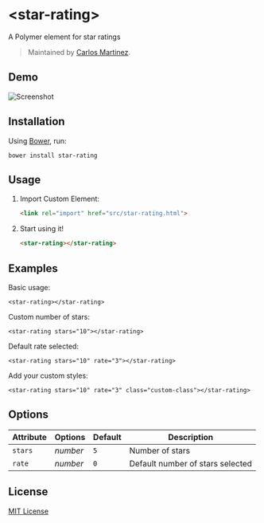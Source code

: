# &lt;star-rating&gt;

A Polymer element for star ratings

> Maintained by [Carlos Martinez](https://github.com/cmartinezv).

## Demo

![Screenshot](http://media.giphy.com/media/xTiTngb8EgHAYbICWc/giphy.gif)

## Installation

Using [Bower](http://bower.io), run:

```shell
bower install star-rating
```

## Usage

1. Import Custom Element:

    ```html
    <link rel="import" href="src/star-rating.html">
    ```

2. Start using it!

    ```html
    <star-rating></star-rating>
    ```

## Examples

Basic usage:

```
<star-rating></star-rating>
```

Custom number of stars:

```
<star-rating stars="10"></star-rating>
```

Default rate selected:

```
<star-rating stars="10" rate="3"></star-rating>
```

Add your custom styles:

```
<star-rating stars="10" rate="3" class="custom-class"></star-rating>
```


## Options

Attribute  | Options                   | Default             | Description
---        | ---                       | ---                 | ---
`stars`      | *number*                  | `5`               | Number of stars
`rate`      | *number*                  | `0`               | Default number of stars selected


## License

[MIT License](http://opensource.org/licenses/MIT)
